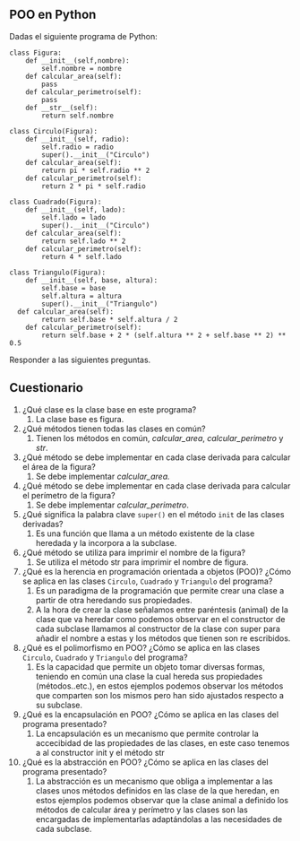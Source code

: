 ## POO en Python

Dadas el siguiente programa de Python:

```
class Figura:
    def __init__(self,nombre):
        self.nombre = nombre
    def calcular_area(self):
        pass
    def calcular_perimetro(self):
        pass
    def __str__(self):
        return self.nombre

class Circulo(Figura):
    def __init__(self, radio):
        self.radio = radio
        super().__init__("Circulo")
    def calcular_area(self):
        return pi * self.radio ** 2
    def calcular_perimetro(self):
        return 2 * pi * self.radio

class Cuadrado(Figura):
    def __init__(self, lado):
        self.lado = lado
        super().__init__("Circulo")
    def calcular_area(self):
        return self.lado ** 2
    def calcular_perimetro(self):
        return 4 * self.lado

class Triangulo(Figura):
    def __init__(self, base, altura):
        self.base = base
        self.altura = altura
        super().__init__("Triangulo")
  def calcular_area(self):
        return self.base * self.altura / 2
    def calcular_perimetro(self):
        return self.base + 2 * (self.altura ** 2 + self.base ** 2) ** 0.5
```



Responder a las siguientes preguntas.

## Cuestionario

1. ¿Qué clase es la clase base en este programa?
   1. La clase base es figura.
2. ¿Qué métodos tienen todas las clases en común?
   1. Tienen los métodos en común, *calcular_area*, *calcular_perimetro* y *str*.
3. ¿Qué método se debe implementar en cada clase derivada para calcular el área de la figura?
   1. Se debe implementar *calcular_area.*
4. ¿Qué método se debe implementar en cada clase derivada para calcular el perímetro de la figura?
   1. Se debe implementar *calcular_perimetro*.
5. ¿Qué significa la palabra clave `super()` en el método `init` de las clases derivadas?
   1. Es una función que llama a un método existente de la clase heredada y la incorpora a la subclase.
6. ¿Qué método se utiliza para imprimir el nombre de la figura?
   1. Se utiliza el método str para imprimir el nombre de figura.
7. ¿Qué es la herencia en programación orientada a objetos (POO)? ¿Cómo se aplica en las clases `Circulo`, `Cuadrado` y `Triangulo` del programa?
   1. Es un paradigma de la programación que permite crear una clase a partir de otra heredando sus propiedades.
   2. A la hora de crear la clase señalamos entre paréntesis (animal) de la clase que va heredar como podemos observar en el constructor de cada subclase llamamos al constructor de la clase con super para añadir el nombre a estas y los métodos que tienen son re escribidos.
8. ¿Qué es el polimorfismo en POO? ¿Cómo se aplica en las clases `Circulo`, `Cuadrado` y `Triangulo` del programa?
   1. Es la capacidad que permite un objeto tomar diversas formas, teniendo en común una clase la cual hereda sus propiedades (métodos..etc.), en estos ejemplos podemos observar los métodos que comparten son los mismos pero han sido ajustados respecto a su subclase.
9. ¿Qué es la encapsulación en POO? ¿Cómo se aplica en las clases del programa presentado?
   1. La encapsulación es un mecanismo que permite controlar la accecibidad de las propiedades de las clases, en este caso tenemos a al constructor init y el método str
10. ¿Qué es la abstracción en POO? ¿Cómo se aplica en las clases del programa presentado?
    1. La abstracción es un mecanismo que obliga a implementar a las clases unos métodos definidos en las clase de la que heredan, en estos ejemplos podemos observar que la clase animal a definido los métodos de calcular área y perímetro y las clases son las encargadas de implementarlas adaptándolas a las necesidades de cada subclase.

